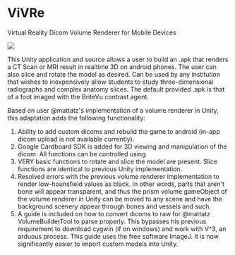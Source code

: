 # ViVRe
Virtual Reality Dicom Volume Renderer for Mobile Devices

![](https://github.com/malyalar/ViVRe/VRVR.gif)

This Unity application and source allows a user to build an .apk that renders a CT Scan or MRI result in realtime 3D on android phones. The user can also slice and rotate the model as desired. Can be used by any institution that wishes to inexpensively allow students to study three-dimensional radiographs and complex anatomy slices. The default provided .apk is that of a foot imaged with the BriteVu contrast agent.

Based on user @mattatz's implementation of a volume renderer in Unity, this adaptation adds the following functionality:

1. Ability to add custom dicoms and rebuild the game to android (in-app dicom upload is not available currently).
2. Google Cardboard SDK is added for 3D viewing and manipulation of the dicom. All functions can be controlled using 
3. VERY basic functions to rotate and slice the model are present. Slice functions are identical to previous Unity implementation.
4. Resolved errors with the previous volume renderer implementation to render low-hounsfield values as black. In other words, parts that aren't bone will appear transparent, and thus the prism volume gameObject of the volume renderer in Unity can be moved to any scene and have the background scenery appear through bones and vessels and such.
5. A guide is included on how to convert dicoms to raw for @mattatz VolumeBuilderTool to parse properly. This bypasses his previous requirement to download cygwin (if on windows) and work with V^3, an arduous process. This guide uses the free software ImageJ. It is now significantly easier to import custom models into Unity.
